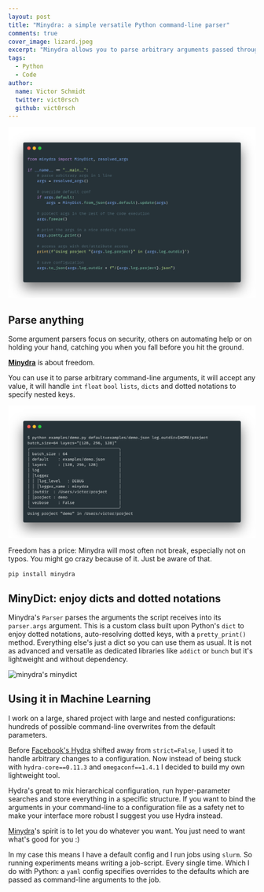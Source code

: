 ```yaml
---
layout: post
title: "Minydra: a simple versatile Python command-line parser"
comments: true
cover_image: lizard.jpeg
excerpt: "Minydra allows you to parse arbitrary arguments passed through the commandline: strings, bools, numbers, lists and dicts. Ideal to handle complex configs without getting into the complexities of Hydra."
tags:
  - Python
  - Code
author:
  name: Victor Schmidt
  twitter: vict0rsch
  github: vict0rsch
---
```


![minydra code example](https://raw.githubusercontent.com/vict0rsch/minydra/main/assets/code.png)

## Parse anything

Some argument parsers focus on security, others on automating help or on holding your hand, catching you when you fall before you hit the ground.

[**Minydra**](https://github.com/vict0rsch/minydra) is about freedom. 

You can use it to parse arbitrary command-line arguments, it will accept any value, it will handle `int` `float` `bool` `lists`, `dicts` and dotted notations to specify nested keys.

![minydra call example](https://raw.githubusercontent.com/vict0rsch/minydra/main/assets/run.png)

Freedom has a price: Minydra will most often not break, especially not on typos. You might go crazy because of it. Just be aware of that.

```
pip install minydra
```

## MinyDict: enjoy dicts and dotted notations

Minydra's `Parser` parses the arguments the script receives into its `parser.args` argument. This is a custom class built upon Python's `dict` to enjoy dotted notations, auto-resolving dotted keys, with a `pretty_print()` method. Everything else's just a dict so you can use them as usual. It is not as advanced and versatile as dedicated libraries like `addict` or `bunch` but it's lightweight and without dependency.

![minydra's minydict](https://raw.githubusercontent.com/vict0rsch/minydra/main/assets/minydict.png)


## Using it in Machine Learning

I work on a large, shared project with large and nested configurations: hundreds of possible command-line overwrites from the default parameters.

Before [Facebook's Hydra](https://hydra.cc/) shifted away from `strict=False`, I used it to handle arbitrary changes to a configuration. Now instead of being stuck with `hydra-core==0.11.3` and `omegaconf==1.4.1` I decided to build my own lightweight tool. 

Hydra's great to mix hierarchical configuration, run hyper-parameter searches and store everything in a specific structure. If you want to bind the arguments in your command-line to a configuration file as a safety net to make your interface more robust I suggest you use Hydra instead.

[Minydra](https://github.com/vict0rsch/minydra)'s spirit is to let you do whatever you want. You just need to want what's good for you :) 

In my case this means I have a default config and I run jobs using `slurm`. So running experiments means writing a job-script. Every single time. Which I do with Python: a `yaml` config specifies overrides to the defaults which are passed as command-line arguments to the job.